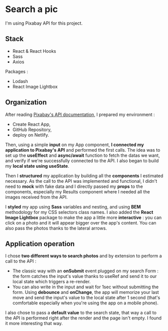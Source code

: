 # Search a pic 

I'm using Pixabay API for this project.

## Stack

- React & React Hooks
- Sass
- Axios

Packages : 
- Lodash
- React Image Lightbox

## Organization

After reading [Pixabay's API documentation](https://pixabay.com/api/docs/), I prepared my environment : 
- Create React App, 
- GitHub Repository, 
- deploy on Netlify.


Then, using a simple **input** on my App component, **I connected my application to Pixabay's API** and performed the first calls. The idea was to set up the **useEffect** and **async/await** function to fetch the datas we want, and verify if we're successfully connected to the API. I also began to build my **local state using useState**.


Then I **structured** my application by building all the **components** I estimated necessary. As the call to the API was implemented and functional, I didn't need to **mock** with fake data and I directly passed my **props** to the components, especially my Results component where I needed all the images received from the API. 


I **styled** my app using **Sass** variables and nesting, and using **BEM** methodology for my CSS selectors class names. I also added the **React Image Lightbox** package to make the app a little more **interactive** : you can click on a photo and it will appear bigger over the app's content. You can also pass the photos thanks to the lateral arrows. 

## Application operation

I chose **two different ways to search photos** and by extension to perform a call to the API : 
- The classic way with an **onSubmit** event plugged on my search Form : the form catches the input's value thanks to useRef and send it to our local state which triggers a re-render. 
- You can also write in the input and wait for 1sec without submitting the form. Using **debounce** and **onChange**, the app will memorize your last move and send the input's value to the local state after 1 second (that's comfortable especially when you're using the app on a mobile phone).

I also chose to pass a **default value** to the search state, that way a call to the API is performed right after the render and the page isn't empty. I found it more interesting that way.
